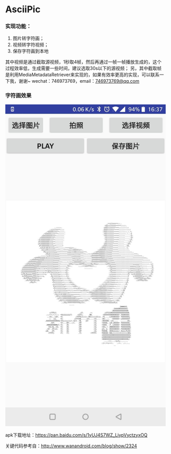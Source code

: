 # AsciiPic
### 实现功能：
1. 图片转字符画；
2. 视频转字符视频；
3. 保存字符画到本地

其中视频是通过截取源视频，1秒取4帧，然后再通过一帧一帧播放生成的，这个过程效率低，生成需要一些时间，建议选取30s以下的源视频；
另，其中截取帧是利用MediaMetadataRetriever来实现的，如果有效率更高的实现，可以联系一下我，谢谢~ wechat：746973769，email：746973769@qq.com

### 字符画效果
![image](https://github.com/Chasen2017/AsciiPic/blob/master/158829049841040457.jpg)

apk下载地址：https://pan.baidu.com/s/1yUJ4S7WZ_LiypVyctzyxOQ

关键代码参考自：http://www.wanandroid.com/blog/show/2324
